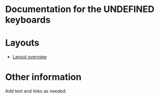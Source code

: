 # Documentation for the __UNDEFINED__ keyboards

# Layouts

-   [Layout overview](layout.md)

# Other information

Add text and links as needed.
